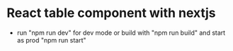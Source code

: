 # React table component with nextjs

- run "npm run dev" for dev mode or build with "npm run build" and start as prod "npm run start"
